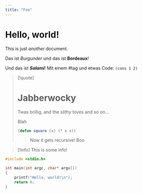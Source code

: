 ```yaml
---
title: "Foo"
---
```


# Hello, world!

This is just *another* document.

Das ist *Burgunder* und das ist **Bordeaux**!

Und das ist ***Salami***! Mit einem #tag und etwas Code: `(cons 1 2)`

> [!quote]
> # Jabberwocky
> Twas brillig, and the *slithy* toves
> and so on...
> 
> Blah
>
> ```lisp
> (defun square (x) (* x x))
> ```
>
> > Now it gets recursive!
> Boo

> [!info]
> This is some info!

```c
#include <stdio.h>

int main(int argc, char* argv[])
{
    printf("Hello, world!\n");
    return 0;
}
```
